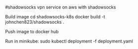 #shadowsocks 
vpn service on aws with shadowsocks

Build image
cd shadowsocks-k8s
docker build -t johnchen823/shadowsocks .

Push image to docker hub

Run in minikube:
sudo kubectl deployment -f deployment.yaml

